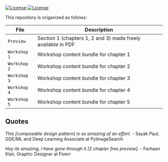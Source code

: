[![License](https://img.shields.io/badge/License-Apache%202.0-blue.svg)](LICENSE)
[![License](https://i.creativecommons.org/l/by/4.0/80x15.png)](LICENSE)

This repository is origanized as follows:

|File       | Description|
|-----------|------------|
| `Preview` | Section 1 (chapters 1, 2 and 3) made freely available in PDF|
| `Workshop 1` |Workshop content bundle for chapter 1|
| `Workshop 2` |Workshop content bundle for chapter 2|
| `Workshop 3` |Workshop content bundle for chapter 3|
| `Workshop 4` |Workshop content bundle for chapter 4|
| `Workshop 5` |Workshop content bundle for chapter 5|



## Quotes

*This [composable design pattern] is so amazing of an effort.* -  Sayak Paul, GDE/ML and Deep Learning Associate at PyImageSearch

*Hey its amazing, I have gone through it [2 chapter free preview]*. - 
Farhaan Klair, Graphic Designer at Fiverr
